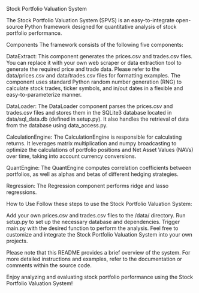 Stock Portfolio Valuation System

The Stock Portfolio Valuation System (SPVS) is an easy-to-integrate open-source Python framework designed for quantitative analysis of stock portfolio performance.

Components
The framework consists of the following five components:

DataExtract: This component generates the prices.csv and trades.csv files. You can replace it with your own web scraper or data extraction tool to generate the required price and trade data. Please refer to the data/prices.csv and data/trades.csv files for formatting examples. The component uses standard Python random number generation (RNG) to calculate stock trades, ticker symbols, and in/out dates in a flexible and easy-to-parameterize manner.

DataLoader: The DataLoader component parses the prices.csv and trades.csv files and stores them in the SQLite3 database located in data/sql_data.db (defined in setup.py). It also handles the retrieval of data from the database using data_access.py.

CalculationEngine: The CalculationEngine is responsible for calculating returns. It leverages matrix multiplication and numpy broadcasting to optimize the calculations of portfolio positions and Net Asset Values (NAVs) over time, taking into account currency conversions.

QuantEngine: The QuantEngine computes correlation coefficients between portfolios, as well as alphas and betas of different hedging strategies.

Regression: The Regression component performs ridge and lasso regressions.

How to Use
Follow these steps to use the Stock Portfolio Valuation System:

Add your own prices.csv and trades.csv files to the /data/ directory.
Run setup.py to set up the necessary database and dependencies.
Trigger main.py with the desired function to perform the analysis.
Feel free to customize and integrate the Stock Portfolio Valuation System into your own projects.

Please note that this README provides a brief overview of the system. For more detailed instructions and examples, refer to the documentation or comments within the source code.

Enjoy analyzing and evaluating stock portfolio performance using the Stock Portfolio Valuation System!
